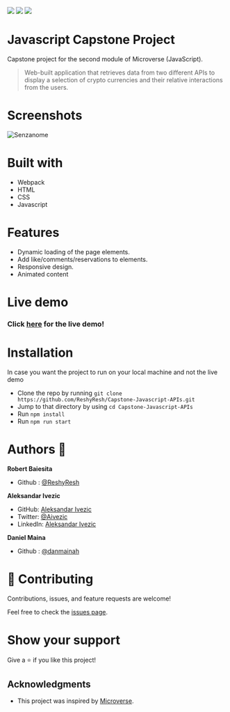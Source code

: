 ![](https://img.shields.io/badge/Microverse-blueviolet)
![](https://img.shields.io/badge/HTML-red)
![](https://img.shields.io/badge/JavaScript-yellow)

# Javascript Capstone Project
Capstone project for the second module of Microverse (JavaScript).
>Web-built application that retrieves data from two different APIs to display a selection of crypto currencies and their relative interactions from the users.

# Screenshots

![Senzanome](https://user-images.githubusercontent.com/85108160/132670277-fd51eff7-8eb4-4530-8ab0-dbb819191721.jpg)


# Built with
  - Webpack
  - HTML
  - CSS
  - Javascript

# Features 
  - Dynamic loading of the page elements.
  - Add like/comments/reservations to elements.
  - Responsive design.
  - Animated content

# Live demo
### Click [here](https://reshyresh.github.io/Capstone-Javascript-APIs/) for the live demo!

# Installation 

In case you want the project to run on your local machine and not the live demo
  - Clone the repo by running `git clone https://github.com/ReshyResh/Capstone-Javascript-APIs.git`
  - Jump to that directory by using `cd Capstone-Javascript-APIs ` 
  - Run `npm install`
  - Run `npm run start`

# Authors 👤
**Robert Baiesita**
  - Github : [@ReshyResh](https://github.com/ReshyResh/)

**Aleksandar Ivezic**
- GitHub: [Aleksandar Ivezic](https://github.com/ShinobiWarior)
- Twitter: [@Aivezic](https://twitter.com/Aivezic)
- LinkedIn: [Aleksandar Ivezic](https://www.linkedin.com/in/aleksandar-ivezic/)

**Daniel Maina**
  - Github : [@danmainah](https://github.com/danmainah/)


# 🤝 Contributing

Contributions, issues, and feature requests are welcome!

Feel free to check the [issues page](https://github.com/ReshyResh/Capstone-Javascript-APIs/issues/).

# Show your support

Give a ⭐️ if you like this project!

## Acknowledgments
- This project was inspired by [Microverse](https://www.microverse.org/?grsf=w9rx3c).

